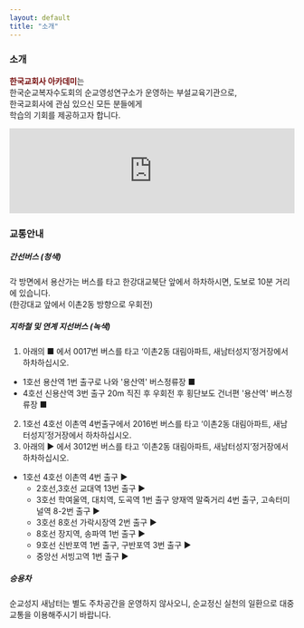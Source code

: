 ```yaml
---
layout: default
title: "소개"
---
```

<div class="py-2">
    <div class="container">
      <div class="row">
        <div class="text-center mx-auto">
          <h3 class="text-primary display-5">소개</h3>
		  <p class="mb-3 lead"><span style="color:#760c0c"><b>한국교회사 아카데미</b></span>는<br>한국순교복자수도회의 순교영성연구소가 운영하는 부설교육기관으로,<br>한국교회사에 관심 있으신 모든 분들에게<br>학습의 기회를 제공하고자 합니다.</p>
        </div>
      </div>
    </div>
  </div>



<div class="py-3 text-center" >
	<div class="container">
		<div class="row">
			<div class="mx-auto col-lg-5 col-md-7 col-10">
				<iframe src="https://www.google.com/maps/embed?pb=!1m18!1m12!1m3!1d3164.280257186478!2d126.95460571558755!3d37.52489033426936!2m3!1f0!2f0!3f0!3m2!1i1024!2i768!4f13.1!3m3!1m2!1s0x357ca1fef626dd9b%3A0x2a64813dd97bd44a!2z7LKc7KO86rWQIOyDiOuCqO2EsCDsiJzqtZAg7ISx7KeA!5e0!3m2!1sko!2skr!4v1584796393954!5m2!1sko!2skr" width="100%" frameborder="0" style="border:0;" allowfullscreen="" aria-hidden="false" tabindex="0"></iframe>
			</div>
		</div>
	</div>
</div>

### 교통안내
##### 간선버스 (청색)
각 방면에서 용산가는 버스를 타고 한강대교북단 앞에서 하차하시면, 도보로 10분 거리에 있습니다.<br>
(한강대교 앞에서 이촌2동 방향으로 우회전)

##### 지하철 및 연계 지선버스 (녹색)
1. 아래의 ■ 에서 0017번 버스를 타고 ‘이촌2동 대림아파트, 새남터성지’정거장에서 하차하십시오.
  - 1호선 용산역 1번 출구로 나와 '용산역' 버스정류장  ■
  - 4호선 신용산역 3번 출구 20m 직진 후 우회전 후 횡단보도 건너편  '용산역' 버스정류장 ■
2. 1호선 4호선 이촌역 4번출구에서 2016번 버스를 타고 ‘이촌2동 대림아파트, 새남터성지’정거장에서 하차하십시오.
3. 아래의 ▶ 에서 3012번 버스를 타고 ‘이촌2동 대림아파트, 새남터성지’정거장에서 하차하십시오.
  - 1호선 4호선 이촌역 4번 출구 ▶
	- 2호선,3호선 교대역 13번 출구 ▶
	- 3호선 학여울역, 대치역, 도곡역 1번 출구 양재역 말죽거리 4번 출구, 고속터미널역 8-2번 출구 ▶
	- 3호선 8호선 가락시장역 2번 출구 ▶
	- 8호선 장지역, 송파역 1번 출구 ▶
	- 9호선 신반포역 1번 출구, 구반포역 3번 출구 ▶
	- 중앙선 서빙고역 1번 출구 ▶

##### 승용차
순교성지 새남터는 별도 주차공간을 운영하지 않사오니, 순교정신 실천의 일환으로 대중교통을 이용해주시기 바랍니다.
